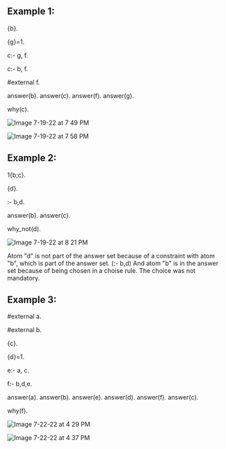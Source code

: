 ## Example 1:

{b}.

{g}=1.

c:- g, f.

c:- b, f.

#external f.

answer(b). answer(c). answer(f). answer(g).

why(c).


![Image 7-19-22 at 7 49 PM](https://user-images.githubusercontent.com/81679574/179816407-dd4fb568-af43-452f-a98e-ed0f54169d5c.jpg)





![Image 7-19-22 at 7 58 PM](https://user-images.githubusercontent.com/81679574/179817768-3a54a0bf-2363-4b98-95ec-f3d87c87b40a.jpg)


## Example 2:

1{b;c}.

{d}.

:- b,d.

answer(b). answer(c).

why_not(d).

![Image 7-19-22 at 8 21 PM](https://user-images.githubusercontent.com/81679574/179821844-c0f496ac-f397-4417-bb71-040e7a3d6ea5.jpg)


Atom "d" is not part of the answer set because of a constraint with atom "b", which is part of the answer set. (:- b,d) And atom "b" is in the answer set because of being chosen in a choise rule. The choice was not mandatory.


## Example 3:


#external a.

#external b.

{c}.

{d}=1.

e:- a, c.

f:- b,d,e.

answer(a). answer(b). answer(e). answer(d). answer(f). answer(c).

why(f).


![Image 7-22-22 at 4 29 PM](https://user-images.githubusercontent.com/81679574/180461108-1ddd9009-d35f-47bd-8d3a-da20404b1b49.jpg)



![Image 7-22-22 at 4 37 PM](https://user-images.githubusercontent.com/81679574/180462774-3961a396-aec5-400a-b029-a6d8b73ec71e.jpg)

